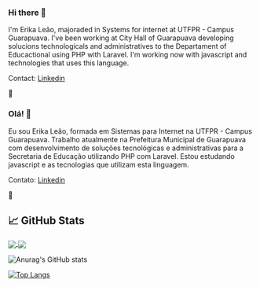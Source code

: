 ### Hi there 👋

I'm Erika Leão, majoraded in Systems for internet at UTFPR - Campus Guarapuava. I've been working at City Hall of Guarapuava developing solucions technologicals and administratives to the Departament of Educactional using PHP with Laravel. I'm working now with javascript and technologies that uses this language.

Contact: [Linkedin](https://www.linkedin.com/in/leaoerikaleao/)

🦁

### Olá! 👋

Eu sou Erika Leão, formada em Sistemas para Internet na UTFPR - Campus Guarapuava. Trabalho atualmente na Prefeitura Municipal de Guarapuava com desenvolvimento de soluções tecnológicas e administrativas para a Secretaria de Educação utilizando PHP com Laravel. Estou estudando javascript e as tecnologias que utilizam esta linguagem.

Contato: [Linkedin](https://www.linkedin.com/in/leaoerikaleao/)

🦁

<h2>📈 GitHub Stats</h2>
<a href="https://github.com/leaoerikaleao/leaoerikaleao">
<img align="center" src="https://github-readme-stats.vercel.app/api/top-langs/?username=leaoerikaleao&layout=compact)](https://github.com/anuraghazra/github-readme-stats"/>
</a>
<a href="https://github.com/leaoerikaleao/leaoerikaleao">
<img align="center" src="https://github-readme-stats.vercel.app/api?usernameleaoerikaleao&amp;show_icons=true&amp;line_height=27&amp;count_private=true&amp;title_color=24292e&amp;text_color=24292e&amp;icon_color=24292e&amp;bg_color=ffffff"/>
</a>
<br/>

![Anurag's GitHub stats](https://github-readme-stats.vercel.app/api?username=leaoerikaleao&theme=bear&show_icons=true)


[![Top Langs](https://github-readme-stats.vercel.app/api/top-langs/?username=leaoerikaleao&layout=compact)](https://github.com/leaoerikaleao/github-readme-stats)
